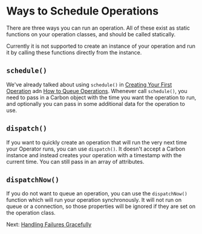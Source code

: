 # Ways to Schedule Operations

There are three ways you can run an operation. All of these exist as static functions on your operation classes, and should be called statically.

Currently it is not supported to create an instance of your operation and run it by calling these functions directly from the instance. 

## `schedule()`

We've already talked about using `schedule()` in [Creating Your First Operation](/docs/first-operation.md) adn [How to Queue Operations](/docs/queueing.md).
Whenever call `schedule()`, you need to pass in a Carbon object with the time you want the operation to run, and optionally you can pass in some additional
data for the operation to use.

## `dispatch()`

If you want to quickly create an operation that will run the very next time your Operator runs, you can use `dispatch()`. It doesn't accept a Carbon instance
and instead creates your operation with a timestamp with the current time. You can still pass in an array of attributes.

## `dispatchNow()`

If you do not want to queue an operation, you can use the `dispatchNow()` function which will run your operation synchronously. It will not run on queue or a
connection, so those properties will be ignored if they are set on the operation class.

Next: [Handling Failures Gracefully](/docs/failing.md)
